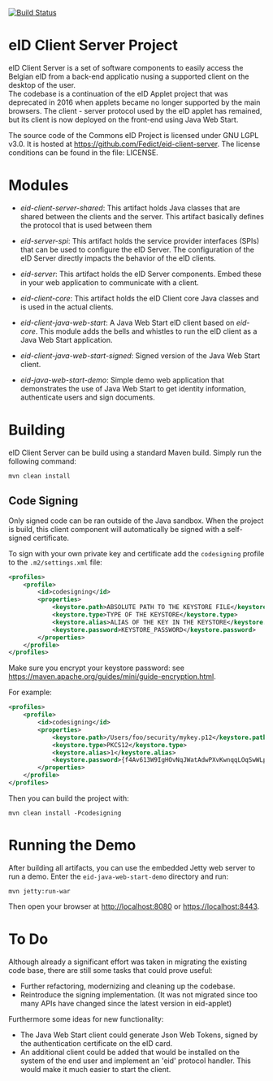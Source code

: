 [![Build Status](https://travis-ci.org/Fedict/eid-client-server.svg?branch=develop)](https://travis-ci.org/Fedict/eid-client-server)

# eID Client Server Project

eID Client Server is a set of software components to easily access the Belgian eID from a back-end applicatio nusing a 
supported client on the desktop of the user.  
The codebase is a continuation of the eID Applet project that was deprecated in 2016 when applets became no longer 
supported by the main browsers.
The client - server protocol used by the eID applet has remained, but its client is now deployed on the front-end
using Java Web Start.

The source code of the Commons eID Project is licensed under GNU LGPL v3.0.
It is hosted at https://github.com/Fedict/eid-client-server.
The license conditions can be found in the file: LICENSE.

# Modules

* *eid-client-server-shared*: 
This artifact holds Java classes that are shared between the clients and the server.
This artifact basically defines the protocol that is used between them

* *eid-server-spi*: 
This artifact holds the service provider interfaces (SPIs) that can be used to configure the eID Server.
The configuration of the eID Server directly impacts the behavior of the eID clients.

* *eid-server*:
This artifact holds the eID Server components. 
Embed these in your web application to communicate with a client. 

* *eid-client-core*:
This artifact holds the eID Client core Java classes and is used in the actual clients.

* *eid-client-java-web-start*:
A Java Web Start eID client based on *eid-core*. 
This module adds the bells and whistles to run the eID client as a Java Web Start application.

* *eid-client-java-web-start-signed*:
Signed version of the Java Web Start client.

* *eid-java-web-start-demo*:
Simple demo web application that demonstrates the use of Java Web Start to get identity information, authenticate users
and sign documents.  

# Building

eID Client Server can be build using a standard Maven build. Simply run the following command:
```
mvn clean install
```

## Code Signing

Only signed code can be ran outside of the Java sandbox.
When the project is build, this client component will automatically be signed with a self-signed certificate.

To sign with your own private key and certificate add the `codesigning` profile to the `.m2/settings.xml` file:
```xml
<profiles>
	<profile>
		<id>codesigning</id>
		<properties>
			<keystore.path>ABSOLUTE PATH TO THE KEYSTORE FILE</keystore.path>
			<keystore.type>TYPE OF THE KEYSTORE</keystore.type>
			<keystore.alias>ALIAS OF THE KEY IN THE KEYSTORE</keystore.alias>
			<keystore.password>KEYSTORE_PASSWORD</keystore.password>
		</properties>
	</profile>
</profiles>
```

Make sure you encrypt your keystore password: see https://maven.apache.org/guides/mini/guide-encryption.html.

For example:
```xml
<profiles>
	<profile>
		<id>codesigning</id>
		<properties>
			<keystore.path>/Users/foo/security/mykey.p12</keystore.path>
			<keystore.type>PKCS12</keystore.type>
			<keystore.alias>1</keystore.alias>
			<keystore.password>{f4Av613W9IgHOvNqJWatAdwPXvKwnqqLOqSwWLpHbig=}</keystore.password>
		</properties>
	</profile>
</profiles>
```

Then you can build the project with:
```
mvn clean install -Pcodesigning
```

# Running the Demo

After building all artifacts, you can use the embedded Jetty web server to run a demo. 
Enter the `eid-java-web-start-demo` directory and run: 
```
mvn jetty:run-war
```

Then open your browser at [http://localhost:8080](http://localhost:8080/) or 
[https://localhost:8443](https://localhost:8443/).

# To Do

Although already a significant effort was taken in migrating the existing code base, 
there are still some tasks that could prove useful:
* Further refactoring, modernizing and cleaning up the codebase.
* Reintroduce the signing implementation. 
(It was not migrated since too many APIs have changed since the latest version in eid-applet)

Furthermore some ideas for new functionality:
* The Java Web Start client could generate Json Web Tokens, signed by the authentication certificate on the eID card.
* An additional client could be added that would be installed on the system of the end user and implement an 'eid' 
protocol handler. This would make it much easier to start the client.